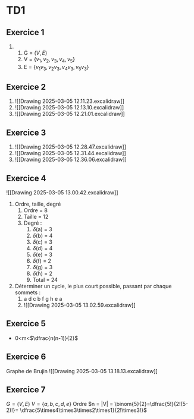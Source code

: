 # TD1

## Exercice 1
1) 
	1) G = ($V,E$)
	2) V = {$v_1,v_2,v_3,v_4,v_5$}
	3) E = {$v_1v_3,v_2v_3,v_4v_3,v_5v_3$}

## Exercice 2

1) ![[Drawing 2025-03-05 12.11.23.excalidraw]]
2) ![[Drawing 2025-03-05 12.13.10.excalidraw]]
3) ![[Drawing 2025-03-05 12.21.01.excalidraw]]

## Exercice 3

1) ![[Drawing 2025-03-05 12.28.47.excalidraw]]
2) ![[Drawing 2025-03-05 12.31.44.excalidraw]]
3) ![[Drawing 2025-03-05 12.36.06.excalidraw]]

## Exercice 4


![[Drawing 2025-03-05 13.00.42.excalidraw]]

1) Ordre, taille, degré
	1) Ordre = 8
	2) Taille = 12
	3) Degré :
		1) $\delta$(a) = 3
		2) $\delta$(b) = 4
		3) $\delta$(c) = 3
		4) $\delta$(d) = 4
		5) $\delta$(e) = 3
		6) $\delta$(f) = 2
		7) $\delta$(g) = 3
		8) $\delta$(h) = 2
		9) Total = 24
2) Déterminer un cycle, le plus court possible, passant par chaque sommets :
	1) a d c b f g h e a
	2) ![[Drawing 2025-03-05 13.02.59.excalidraw]] 

## Exercice 5

- 0<m<$\dfrac{n(n-1)}{2}$ 

## Exercice 6

Graphe de Brujin
![[Drawing 2025-03-05 13.18.13.excalidraw]]

## Exercice 7

$G = (V,E)$
$V=\{a,b,c,d,e\}$
Ordre $n = |V| = \binom{5}{2}=\dfrac{5!}{2!(5-2)!}= \dfrac{5\times4\times3\times2\times1}{2!\times3!}$ 

